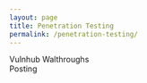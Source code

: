 ```yaml
---
layout: page
title: Penetration Testing
permalink: /penetration-testing/
---
```

<div class="man-title">
  Vulnhub Walthroughs  
</div>
<div class="manual manual-title">
  Posting
  </div>
<p>  <div class="manual-content">


  </div>
</p>
